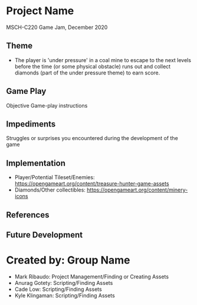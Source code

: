 # Project Name
MSCH-C220 Game Jam, December 2020

## Theme
- The player is 'under pressure' in a coal mine to escape to the next levels before the time (or some physical obstacle) runs out and collect diamonds (part of the under pressure theme) to earn score.

## Game Play
Objective
Game-play instructions

## Impediments
Struggles or surprises you encountered during the development of the game

## Implementation
- Player/Potential Tileset/Enemies: https://opengameart.org/content/treasure-hunter-game-assets
- Diamonds/Other collectibles: https://opengameart.org/content/minery-icons


## References

## Future Development

# Created by: Group Name
- Mark Ribaudo: Project Management/Finding or Creating Assets
- Anurag Gotety: Scripting/Finding Assets
- Cade Low: Scripting/Finding Assets
- Kyle Klingaman: Scripting/Finding Assets
